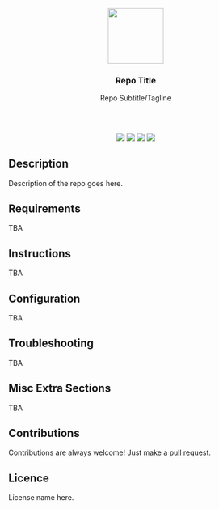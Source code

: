 <p align="center">
<img src="https://i.imgur.com/FXYW9pf.png" height="110px" width="auto"/>
<br/>
<h3 align="center">Repo Title</h3>
<p align="center">Repo Subtitle/Tagline</p>
<h2></h2>
</p>
<br />

<p align="center">
<a href="../../releases"><img src="https://img.shields.io/github/release/mobeigi/Github-README-Template.svg?style=flat-square" /></a>
<a href="../../issues"><img src="https://img.shields.io/github/issues/mobeigi/Github-README-Template.svg?style=flat-square" /></a>
<a href="../../pulls"><img src="https://img.shields.io/github/issues-pr/mobeigi/Github-README-Template.svg?style=flat-square" /></a> 
<a href="LICENSE.md"><img src="https://img.shields.io/github/license/mobeigi/Github-README-Template.svg?style=flat-square" /></a>
</p>

## Description
Description of the repo goes here.

## Requirements
TBA

## Instructions
TBA

## Configuration
TBA

## Troubleshooting
TBA

## Misc Extra Sections
TBA

## Contributions
Contributions are always welcome!
Just make a [pull request](../../pulls).

## Licence
License name here.
